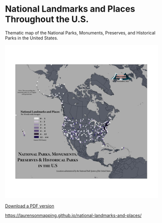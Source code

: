 # National Landmarks and Places Throughout the U.S.

Thematic map of the National Parks, Monuments, Preserves, and Historical Parks in the United States.

![Display image of National Landmarks and Places](hexagon-map.jpg)

[Download a PDF version](hexagon-map.pdf)

https://laurensonmapping.github.io/national-landmarks-and-places/




